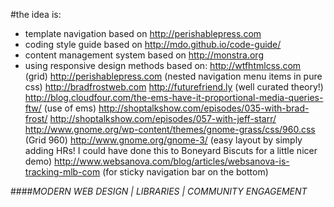#the idea is:

* template navigation based on http://perishablepress.com
* coding style guide based on http://mdo.github.io/code-guide/
* content management system based on http://monstra.org
* using responsive design methods based on:
	http://wtfhtmlcss.com (grid)
	http://perishablepress.com (nested navigation menu items in pure css)
	http://bradfrostweb.com 
	http://futurefriend.ly (well curated theory!)
	http://blog.cloudfour.com/the-ems-have-it-proportional-media-queries-ftw/ (use of ems)
	http://shoptalkshow.com/episodes/035-with-brad-frost/
	http://shoptalkshow.com/episodes/057-with-jeff-starr/
	http://www.gnome.org/wp-content/themes/gnome-grass/css/960.css (Grid 960)
	http://www.gnome.org/gnome-3/ (easy layout by simply adding HRs! I could have done this to Boneyard Biscuts for a little nicer demo)
	http://www.websanova.com/blog/articles/websanova-is-tracking-mlb-com (for sticky navigation bar on the bottom)



####_MODERN WEB DESIGN | LIBRARIES | COMMUNITY ENGAGEMENT_